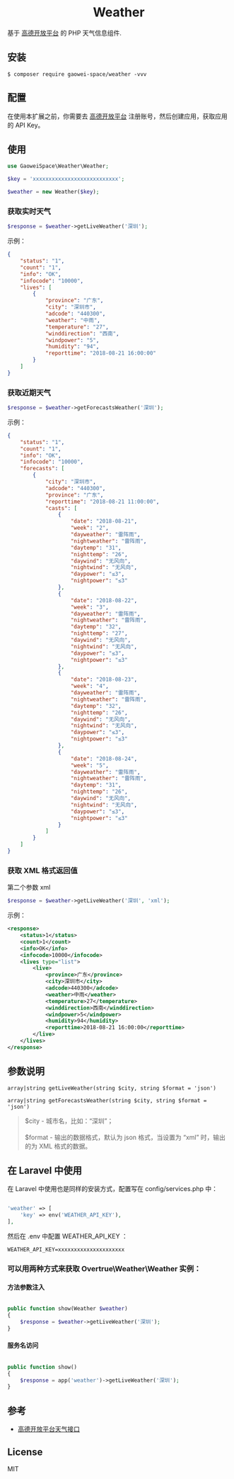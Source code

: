 <h1 align="center"> Weather </h1>

基于 [高德开放平台](https://lbs.amap.com/dev/id/newuser) 的 PHP 天气信息组件.


## 安装

```shell
$ composer require gaowei-space/weather -vvv
```

## 配置

在使用本扩展之前，你需要去 [高德开放平台](https://lbs.amap.com/dev/id/newuser) 注册账号，然后创建应用，获取应用的 API Key。

## 使用
```php
use GaoweiSpace\Weather\Weather;

$key = 'xxxxxxxxxxxxxxxxxxxxxxxxxxx';

$weather = new Weather($key);
```

### 获取实时天气
```php
$response = $weather->getLiveWeather('深圳');
```
示例：
```json
{
    "status": "1",
    "count": "1",
    "info": "OK",
    "infocode": "10000",
    "lives": [
        {
            "province": "广东",
            "city": "深圳市",
            "adcode": "440300",
            "weather": "中雨",
            "temperature": "27",
            "winddirection": "西南",
            "windpower": "5",
            "humidity": "94",
            "reporttime": "2018-08-21 16:00:00"
        }
    ]
}
```
### 获取近期天气
```php
$response = $weather->getForecastsWeather('深圳');
```
示例：
```json
{
    "status": "1",
    "count": "1",
    "info": "OK",
    "infocode": "10000",
    "forecasts": [
        {
            "city": "深圳市",
            "adcode": "440300",
            "province": "广东",
            "reporttime": "2018-08-21 11:00:00",
            "casts": [
                {
                    "date": "2018-08-21",
                    "week": "2",
                    "dayweather": "雷阵雨",
                    "nightweather": "雷阵雨",
                    "daytemp": "31",
                    "nighttemp": "26",
                    "daywind": "无风向",
                    "nightwind": "无风向",
                    "daypower": "≤3",
                    "nightpower": "≤3"
                },
                {
                    "date": "2018-08-22",
                    "week": "3",
                    "dayweather": "雷阵雨",
                    "nightweather": "雷阵雨",
                    "daytemp": "32",
                    "nighttemp": "27",
                    "daywind": "无风向",
                    "nightwind": "无风向",
                    "daypower": "≤3",
                    "nightpower": "≤3"
                },
                {
                    "date": "2018-08-23",
                    "week": "4",
                    "dayweather": "雷阵雨",
                    "nightweather": "雷阵雨",
                    "daytemp": "32",
                    "nighttemp": "26",
                    "daywind": "无风向",
                    "nightwind": "无风向",
                    "daypower": "≤3",
                    "nightpower": "≤3"
                },
                {
                    "date": "2018-08-24",
                    "week": "5",
                    "dayweather": "雷阵雨",
                    "nightweather": "雷阵雨",
                    "daytemp": "31",
                    "nighttemp": "26",
                    "daywind": "无风向",
                    "nightwind": "无风向",
                    "daypower": "≤3",
                    "nightpower": "≤3"
                }
            ]
        }
    ]
}
```

### 获取 XML 格式返回值

第二个参数 xml
```php
$response = $weather->getLiveWeather('深圳', 'xml');
```

示例：
```xml
<response>
    <status>1</status>
    <count>1</count>
    <info>OK</info>
    <infocode>10000</infocode>
    <lives type="list">
        <live>
            <province>广东</province>
            <city>深圳市</city>
            <adcode>440300</adcode>
            <weather>中雨</weather>
            <temperature>27</temperature>
            <winddirection>西南</winddirection>
            <windpower>5</windpower>
            <humidity>94</humidity>
            <reporttime>2018-08-21 16:00:00</reporttime>
        </live>
    </lives>
</response>
```
## 参数说明
```
array|string getLiveWeather(string $city, string $format = 'json')

array|string getForecastsWeather(string $city, string $format = 'json')
```
> $city - 城市名，比如：“深圳”；<br/><br/>
> $format - 输出的数据格式，默认为 json 格式，当设置为 “xml” 时，输出的为 XML 格式的数据。

## 在 Laravel 中使用
在 Laravel 中使用也是同样的安装方式，配置写在 config/services.php 中：
```php

'weather' => [
    'key' => env('WEATHER_API_KEY'),
],

```
然后在 .env 中配置 WEATHER_API_KEY ：
```
WEATHER_API_KEY=xxxxxxxxxxxxxxxxxxxxx
```

### 可以用两种方式来获取 Overtrue\Weather\Weather 实例：
#### 方法参数注入
```php

public function show(Weather $weather)
{
    $response = $weather->getLiveWeather('深圳');
}

```

#### 服务名访问
```php

public function show()
{
    $response = app('weather')->getLiveWeather('深圳');
}

```

## 参考
- [高德开放平台天气接口](https://lbs.amap.com/api/webservice/guide/api/weatherinfo/)

## License

MIT